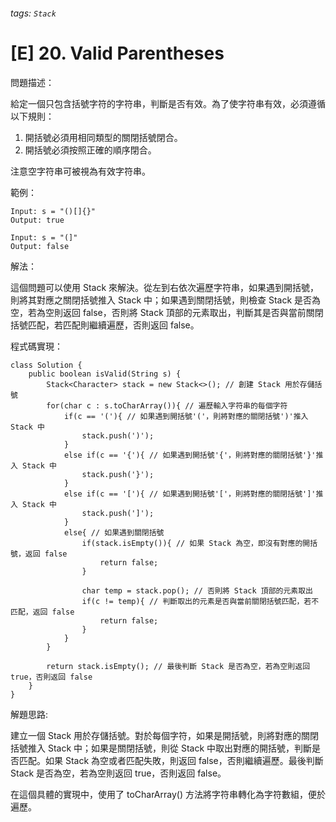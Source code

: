 ###### tags: `Stack`

# [E] 20. Valid Parentheses
問題描述：

給定一個只包含括號字符的字符串，判斷是否有效。為了使字符串有效，必須遵循以下規則：

1. 開括號必須用相同類型的關閉括號閉合。
1. 開括號必須按照正確的順序閉合。

注意空字符串可被視為有效字符串。

範例：

```
Input: s = "()[]{}"
Output: true

Input: s = "(]"
Output: false
```
解法：

這個問題可以使用 Stack 來解決。從左到右依次遍歷字符串，如果遇到開括號，則將其對應之關閉括號推入 Stack 中；如果遇到關閉括號，則檢查 Stack 是否為空，若為空則返回 false，否則將 Stack 頂部的元素取出，判斷其是否與當前關閉括號匹配，若匹配則繼續遍歷，否則返回 false。


程式碼實現：
```java=
class Solution {
    public boolean isValid(String s) {
        Stack<Character> stack = new Stack<>(); // 創建 Stack 用於存儲括號
        for(char c : s.toCharArray()){ // 遍歷輸入字符串的每個字符
            if(c == '('){ // 如果遇到開括號'('，則將對應的關閉括號')'推入 Stack 中
                stack.push(')');
            }
            else if(c == '{'){ // 如果遇到開括號'{'，則將對應的關閉括號'}'推入 Stack 中
                stack.push('}');
            }
            else if(c == '['){ // 如果遇到開括號'['，則將對應的關閉括號']'推入 Stack 中
                stack.push(']');
            }
            else{ // 如果遇到關閉括號
                if(stack.isEmpty()){ // 如果 Stack 為空，即沒有對應的開括號，返回 false
                    return false;
                }

                char temp = stack.pop(); // 否則將 Stack 頂部的元素取出
                if(c != temp){ // 判斷取出的元素是否與當前關閉括號匹配，若不匹配，返回 false
                    return false;
                } 
            }
        }

        return stack.isEmpty(); // 最後判斷 Stack 是否為空，若為空則返回 true，否則返回 false
    }
}
```

解題思路:

建立一個 Stack 用於存儲括號。對於每個字符，如果是開括號，則將對應的關閉括號推入 Stack 中；如果是關閉括號，則從 Stack 中取出對應的開括號，判斷是否匹配。如果 Stack 為空或者匹配失敗，則返回 false，否則繼續遍歷。最後判斷 Stack 是否為空，若為空則返回 true，否則返回 false。

在這個具體的實現中，使用了 toCharArray() 方法將字符串轉化為字符數組，便於遍歷。
